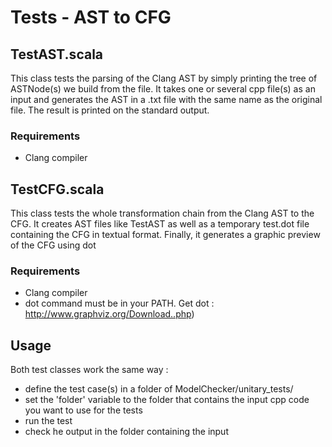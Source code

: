 # Tests - AST to CFG

## TestAST.scala

This class tests the parsing of the Clang AST by simply printing the tree of ASTNode(s) we build from the file.
It takes one or several cpp file(s) as an input and generates the AST in a .txt file with the same name as
the original file. The result is printed on the standard output.

### Requirements

- Clang compiler

## TestCFG.scala

This class tests the whole transformation chain from the Clang AST to the CFG. It creates AST files like TestAST
as well as a temporary test.dot file containing the CFG in textual format. Finally, it generates a graphic preview
of the CFG using dot

### Requirements

- Clang compiler
- dot command must be in your PATH. Get dot : http://www.graphviz.org/Download..php)

## Usage

Both test classes work the same way :

- define the test case(s) in a folder of ModelChecker/unitary_tests/
- set the 'folder' variable to the folder that contains the input cpp code you want to use for the tests
- run the test
- check he output in the folder containing the input
